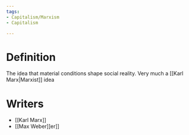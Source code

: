 ```yaml
---
tags:
- Capitalism/Marxism
- Capitalism

---
```

# Definition
The idea that material conditions shape social reality. Very much a [[Karl Marx|Marxist]] idea

# Writers
- [[Karl Marx]]
- [[Max Weber]]er]]